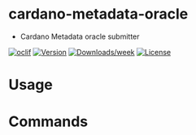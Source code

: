 cardano-metadata-oracle
=======================
- Cardano Metadata oracle submitter



[![oclif](https://img.shields.io/badge/cli-oclif-brightgreen.svg)](https://oclif.io)
[![Version](https://img.shields.io/npm/v/cardano-metadata-oracle.svg)](https://npmjs.org/package/cardano-metadata-oracle)
[![Downloads/week](https://img.shields.io/npm/dw/cardano-metadata-oracle.svg)](https://npmjs.org/package/cardano-metadata-oracle)
[![License](https://img.shields.io/npm/l/cardano-metadata-oracle.svg)](https://github.com/fivebinaries/cardano-metadata-oracle/blob/master/package.json)

<!-- toc -->
# Usage
<!-- usage -->
# Commands
<!-- commands -->

